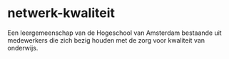 # netwerk-kwaliteit
Een leergemeenschap van de Hogeschool van Amsterdam bestaande uit medewerkers die zich bezig houden met de zorg voor kwaliteit van onderwijs.
